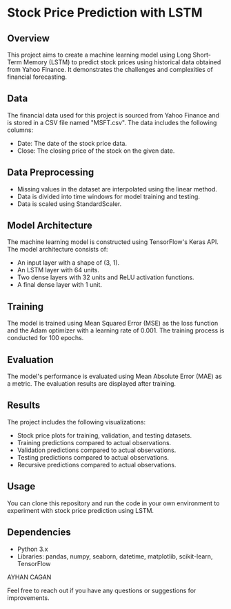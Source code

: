 # Stock Price Prediction with LSTM

## Overview
This project aims to create a machine learning model using Long Short-Term Memory (LSTM) to predict stock prices using historical data obtained from Yahoo Finance. It demonstrates the challenges and complexities of financial forecasting.

## Data
The financial data used for this project is sourced from Yahoo Finance and is stored in a CSV file named "MSFT.csv". The data includes the following columns:
- Date: The date of the stock price data.
- Close: The closing price of the stock on the given date.

## Data Preprocessing
- Missing values in the dataset are interpolated using the linear method.
- Data is divided into time windows for model training and testing.
- Data is scaled using StandardScaler.

## Model Architecture
The machine learning model is constructed using TensorFlow's Keras API. The model architecture consists of:
- An input layer with a shape of (3, 1).
- An LSTM layer with 64 units.
- Two dense layers with 32 units and ReLU activation functions.
- A final dense layer with 1 unit.

## Training
The model is trained using Mean Squared Error (MSE) as the loss function and the Adam optimizer with a learning rate of 0.001. The training process is conducted for 100 epochs.

## Evaluation
The model's performance is evaluated using Mean Absolute Error (MAE) as a metric. The evaluation results are displayed after training.

## Results
The project includes the following visualizations:
- Stock price plots for training, validation, and testing datasets.
- Training predictions compared to actual observations.
- Validation predictions compared to actual observations.
- Testing predictions compared to actual observations.
- Recursive predictions compared to actual observations.

## Usage
You can clone this repository and run the code in your own environment to experiment with stock price prediction using LSTM.

## Dependencies
- Python 3.x
- Libraries: pandas, numpy, seaborn, datetime, matplotlib, scikit-learn, TensorFlow


AYHAN CAGAN

Feel free to reach out if you have any questions or suggestions for improvements.

